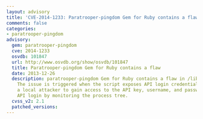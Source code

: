 ```yaml
---
layout: advisory
title: 'CVE-2014-1233: Paratrooper-pingdom Gem for Ruby contains a flaw'
comments: false
categories:
- paratrooper-pingdom
advisory:
  gem: paratrooper-pingdom
  cve: 2014-1233
  osvdb: 101847
  url: http://www.osvdb.org/show/osvdb/101847
  title: Paratrooper-pingdom Gem for Ruby contains a flaw
  date: 2013-12-26
  description: paratrooper-pingdom Gem for Ruby contains a flaw in /lib/paratrooper-pingdom.rb.
    The issue is triggered when the script exposes API login credentials, allowing
    a local attacker to gain access to the API key, username, and password for the
    API login by monitoring the process tree.
  cvss_v2: 2.1
  patched_versions: 
---
```

